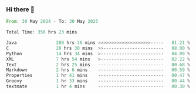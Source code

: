 ### Hi there 👋

<!--
**luoxuanzao/luoxuanzao** is a ✨ _special_ ✨ repository because its `README.md` (this file) appears on your GitHub profile.

Here are some ideas to get you started:

- 🔭 I’m currently working on ...
- 🌱 I’m currently learning ...
- 👯 I’m looking to collaborate on ...
- 🤔 I’m looking for help with ...
- 💬 Ask me about ...
- 📫 How to reach me: ...
- 😄 Pronouns: ...
- ⚡ Fun fact: ...
-->

<!--START_SECTION:waka-->

```rust
From: 30 May 2024 - To: 30 May 2025

Total Time: 356 hrs 23 mins

Java               289 hrs 36 mins >>>>>>>>>>>>>>>>>>>>-----   81.21 %
C                  28 hrs 30 mins  >>-----------------------   08.00 %
Python             14 hrs 34 mins  >------------------------   04.09 %
XML                7 hrs 54 mins   >------------------------   02.22 %
Text               2 hrs 25 mins   -------------------------   00.68 %
Markdown           2 hrs 6 mins    -------------------------   00.59 %
Properties         1 hr 41 mins    -------------------------   00.47 %
Groovy             1 hr 33 mins    -------------------------   00.44 %
textmate           1 hr 4 mins     -------------------------   00.30 %
```

<!--END_SECTION:waka-->